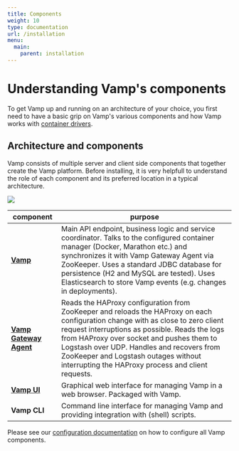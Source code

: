 ```yaml
---
title: Components
weight: 10
type: documentation
url: /installation
menu:
  main:
    parent: installation
---
```


# Understanding Vamp's components

To get Vamp up and running on an architecture of your choice, you first need to have a basic grip on Vamp's various components and how Vamp works with [container drivers](/documentation/installation/container_drivers/).

## Architecture and components

Vamp consists of multiple server and client side components that together create the Vamp platform. Before installing, it is very helpfull to understand the role of each component and its preferred location in a typical architecture. 

![](/img/vamp_arch.svg)

component              | purpose
-----------------------|--------
**[Vamp](https://github.com/magneticio/vamp)**               | Main API endpoint, business logic and service coordinator. Talks to the configured container manager (Docker, Marathon etc.) and synchronizes it with Vamp Gateway Agent via ZooKeeper. Uses a standard JDBC database for persistence (H2 and MySQL are tested). Uses Elasticsearch to store Vamp events (e.g. changes in deployments).
**[Vamp Gateway Agent](https://github.com/magneticio/vamp-gateway-agent)** | Reads the HAProxy configuration from ZooKeeper and reloads the HAProxy on each configuration change with as close to zero client request interruptions as possible. Reads the logs from HAProxy over socket and pushes them to Logstash over UDP. Handles and recovers from ZooKeeper and Logstash outages without interrupting the HAProxy process and client requests.
**[Vamp UI](https://github.com/magneticio/vamp-ui)**            | Graphical web interface for managing Vamp in a web browser. Packaged with Vamp. 
**Vamp CLI**           | Command line interface for managing Vamp and providing integration with (shell) scripts.

Please see our [configuration documentation](/documentation/installation/configuration) on how to configure all Vamp components.

  

